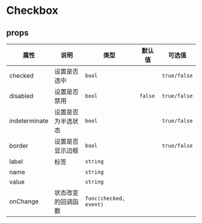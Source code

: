 # Checkbox

## props

| 属性          | 说明               | 类型                   | 默认值  | 可选值       |
| ------------- | ------------------ | ---------------------- | ------- | ------------ |
| checked       | 设置是否选中       | `bool`                 | ` `     | `true/false` |
| disabled      | 设置是否禁用       | `bool`                 | `false` | `true/false` |
| indeterminate | 设置是否为半选状态 | `bool`                 | ` `     | `true/false` |
| border        | 设置是否显示边框   | `bool`                 | ` `     | `true/false` |
| label         | 标签               | `string`               | ` `     |              |
| name          |                    | `string`               |         |              |
| value         |                    | `string`               | ` `     |              |
| onChange      | 状态改变的回调函数 | `func(checked, event)` | ` `     |              |